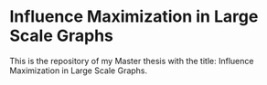 # Influence Maximization in Large Scale Graphs
This is the repository of my Master thesis with the title: Influence Maximization in Large Scale Graphs.
